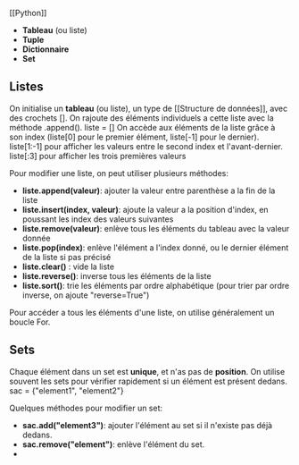 [[Python]]

- **Tableau** (ou liste)
- **Tuple**
- **Dictionnaire**
- **Set**

## Listes

On initialise un **tableau** (ou liste), un type de [[Structure de données]], avec des crochets []. On rajoute des éléments individuels a cette liste avec la méthode .append(). 
	liste = []
On accède aux éléments de la liste grâce à son index (liste[0] pour le premier élément, liste[-1] pour le dernier).
	liste[1:-1] pour afficher les valeurs entre le second index et l'avant-dernier.
	liste[:3] pour afficher les trois premières valeurs

Pour modifier une liste, on peut utiliser plusieurs méthodes:
- **liste.append(valeur)**: ajouter la valeur entre parenthèse a la fin de la liste
- **liste.insert(index, valeur)**: ajoute la valeur a la position d'index, en poussant les index des valeurs suivantes
- **liste.remove(valeur)**: enlève tous les éléments du tableau avec la valeur donnée
- **liste.pop(index)**: enlève l'élément a l'index donné, ou le dernier élément de la liste si pas précisé
- **liste.clear()** : vide la liste
- **liste.reverse()**: inverse tous les éléments de la liste
- **liste.sort()**: trie les éléments par ordre alphabétique (pour trier par ordre inverse, on ajoute "reverse=True")

Pour accéder a tous les éléments d'une liste, on utilise généralement un boucle For.


## Sets

Chaque élément dans un set est **unique**, et n'as pas de **position**. On utilise souvent les sets pour vérifier rapidement si un élément est présent dedans.
	sac = {"element1", "element2"}

Quelques méthodes pour modifier un set:
- **sac.add("element3")**: ajouter l'élément au set si il n'existe pas déjà dedans.
- **sac.remove("element")**: enlève l'élément du set.
- 
